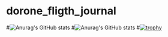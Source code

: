 # dorone_fligth_journal
#![Anurag's GitHub stats](https://github-readme-stats.vercel.app/api?username=anuraghazra&show_icons=true&theme=radical)
#![Anurag's GitHub stats](https://github-readme-stats.vercel.app/api?username=anuraghazra&show_icons=true&theme=transparent)
#[![trophy](https://github-profile-trophy.vercel.app/?username=ryo-ma)](https://github.com/ryo-ma/github-profile-trophy)
